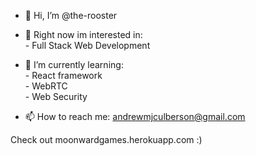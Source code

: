 - 👋 Hi, I’m @the-rooster

- 👀 Right now im interested in:</br>
      - Full Stack Web Development</br>
      
- 🌱 I’m currently learning:</br>
      -  React framework</br>
      -  WebRTC</br>
      -  Web Security</br>


- 📫 How to reach me: andrewmjculberson@gmail.com

Check out moonwardgames.herokuapp.com :)

